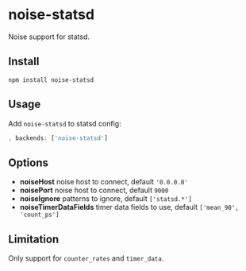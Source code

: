 noise-statsd
============

Noise support for statsd.

Install
-------

    npm install noise-statsd

Usage
------

Add `noise-statsd` to statsd config:

```js
, backends: ['noise-statsd']
```

Options
-------

* **noiseHost** noise host to connect, default `'0.0.0.0'`
* **noisePort** noise host to connect, default `9000`
* **noiseIgnore** patterns to ignore, default `['statsd.*']`
* **noiseTimerDataFields** timer data fields to use, default `['mean_90', 'count_ps']`

Limitation
----------

Only support for `counter_rates` and `timer_data`.
